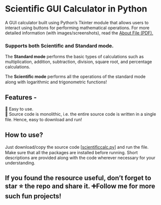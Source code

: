 <h1>Scientiﬁc GUI Calculator in Python</h1>

A GUI calculator built using Python’s Tkinter module that allows users to interact using buttons for performing mathematical operations. For more detailed information (with images/screenshots), read the <a href="https://github.com/Viztruth/Scientific-GUI-Calculator-FULL-CODE/blob/main/About.pdf">About File (PDF).</a>

<h3><b>Supports both Scientiﬁc and Standard mode.</b></h3>

The **Standard mode** performs the basic types of calculations such as multiplication, addition, subtraction, division, square root, and percentage calculations.

The **Scientiﬁc mode** performs all the operations of the standard mode along with logarithmic and trigonometric functions!

<h2>Features - </h2>
🔹 Easy to use.<br>
🔹 Source code is monolithic, i.e. the entire source code is written in a single ﬁle. Hence, easy to download and run!<br>

<h2>How to use?</h2>
Just download/copy the source code [<a href="https://github.com/Viztruth/Scientific-GUI-Calculator-FULL-CODE/blob/main/scientificcalc.py">scientiﬁccalc.py</a>] and run the ﬁle. Make sure that all the packages are installed before running. Short descriptions are provided along with the code wherever necessary for your understanding.

<h2>If you found the resource useful, don’t forget to star ⭐ the repo and share it. ➕Follow me for more such fun projects!</h2>
